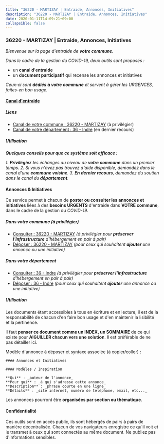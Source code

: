 ```yaml
---
title: "36220 - MARTIZAY | Entraide, Annonces, Initiatives"
description: "36220 - MARTIZAY | Entraide, Annonces, Initiatives"
date: 2020-01-11T14:09:21+09:00
collapsible: false
---
```


### 36220 - MARTIZAY | Entraide, Annonces, Initiatives

_Bienvenue sur la page d'entraide de **votre commune**_.

_Dans le cadre de la gestion du COVID-19, deux outils sont proposés :_

- un **canal d'entraide**
- un **document participatif** qui recense les annonces et initiatives

_Ceux-ci sont **dédiés à votre commune** et servent à gérer les URGENCES, faites-en bon usage._

#### [Canal d'entraide](https://entraide.stopcoronavirus.tech/#/channel/36220_martizay)

##### Liens

- [Canal de votre commune : 36220 	- MARTIZAY](https://entraide.stopcoronavirus.tech/#/channel/36220_martizay) (à privilégier)
- [Canal de votre département : 36 	- Indre](https://entraide.stopcoronavirus.tech/#/channel/36_indre) (en dernier recours)

##### Utilisation

_**Quelques conseils pour que ce système soit efficace :**_

_1. **Privilégiez** les échanges au niveau de **votre commune** dans un premier temps._
_2. Si vous n'avez pas trouvez d'aide disponible, demandez dans le canal d'une **commune voisine**._
_3. **En dernier recours**, demandez du soutien dans le canal du **département**._

#### Annonces & Initiatives


Ce service permet à chacun de **poster ou consulter les annonces et initiatives** liées à des **besoins
URGENTS** d'entraide dans **VOTRE commune**, dans le cadre de la gestion du _COVID-19_.

##### Dans votre commune (à privilégier)

- [Consulter : 36220 	- MARTIZAY](https://docs.stopcoronavirus.tech/#/r/markdown/36220_martizay/4XTTMCRH1bc9t8yifRx5QaHaXTPQVGPD67tgoSURekrcxnUZA) _(à privilégier pour **préserver l'infrastructure** d'hébergement en pair à pair)_
- [Déposer : 36220 	- MARTIZAY](https://docs.stopcoronavirus.tech/#/w/markdown/36220_martizay/4XTTMCRH1bc9t8yifRx5QaHaXTPQVGPD67tgoSURekrcxnUZA-K3TgUnURZeWzkneMfLRMGAEbAh8pG2DbPWPbT6rR89SAQXvYyPVHWhNZqkFTBR8SNjFNWA1emNa5jNk5hKsDhCMUdGaNvNV5BuJiv1gm19Sk3DwrukbBE2orPs84z1m3cHvevfMN) _(pour ceux qui souhaitent **ajouter** une annonce ou une initiative)_

##### Dans votre département

- [Consulter : 36 	- Indre](https://docs.stopcoronavirus.tech/#/r/markdown/36_indre/4XTTM7scdAKT1pQtXuUHYaNU8aLXKD2MZzUyDRUiaoLJH1te1) _(à privilégier pour **préserver l'infrastructure** d'hébergement en pair à pair)_
- [Déposer : 36 	- Indre](https://docs.stopcoronavirus.tech/#/w/markdown/36_indre/4XTTM7scdAKT1pQtXuUHYaNU8aLXKD2MZzUyDRUiaoLJH1te1-K3TgUJm9AdSDNtPtmMKFa5Tiw77X4i7zf6CsTYrtgVdahxAwuJV6RAfi8dWyH9wrbVDRxjX7knrwwECg7WApeuWQ945kurMeJLQeKJv4CQZseab78J3HMioZhgr2H44E9b6FqBoT) _(pour ceux qui souhaitent **ajouter** une annonce ou une initiative)_


##### Utilisation

Les documents étant accessibles à tous en écriture et en lecture, il est de la
responsabilité de chacun d'en faire bon usage et d'en maintenir la lisibilité
et la pertinence.

Il faut **penser ce document comme un INDEX, un SOMMAIRE** de ce qui existe
pour **AIGUILLER chacun vers une solution**. Il est préférable de ne pas détailler ici.

Modèle d'annonce à déposer et syntaxe associée (à copier/coller) :

    #### Annonces et Initiatives

    #### Modèles / Inspiration

    **Qui** : _auteur de l'annonce_
    **Pour qui** : _à qui s'adresse cette annonce_
    **Description** : _phrase courte en une ligne_
    **Détails** : _site internet, numéro de téléphone, email, etc..._


Les annonces pourront être **organisées par section ou thématique**.

#### Confidentialité

Ces outils sont en accès public, ils sont hébergés de pairs à pairs de manière décentralisée.
Chacun de vos navigateurs enregistre ce qu'il voit et le transmet à ceux qui sont connectés au même document.
Ne publiez pas d'informations sensibles.
